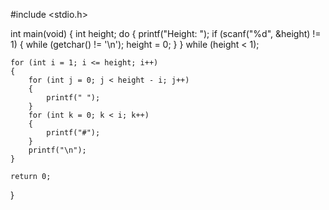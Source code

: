 #include <stdio.h>

int main(void)
{
    int height;
    do
    {
        printf("Height: ");
        if (scanf("%d", &height) != 1)
        {
            while (getchar() != '\n');
            height = 0; 
        }
    }
    while (height < 1);
    
    for (int i = 1; i <= height; i++)
    {
        for (int j = 0; j < height - i; j++)
        {
            printf(" ");
        }
        for (int k = 0; k < i; k++)
        {
            printf("#");
        }
        printf("\n");
    }
    
    return 0;
}
